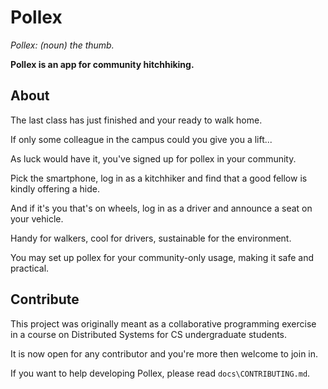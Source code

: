 # Pollex

_Pollex: (noun) the thumb._

**Pollex is an app for community hitchhiking.**

## About

The last class has just finished and your ready to walk home.

If only some colleague in the campus could you give you a lift...

As luck would have it, you've signed up for pollex in your community.

Pick the smartphone, log in as a kitchhiker and find that a good fellow is kindly offering a hide.

And if it's you that's on wheels, log in as a driver and announce a seat on your vehicle.

Handy for walkers, cool for drivers, sustainable for the environment.

You may set up pollex for your community-only usage, making it safe and practical.

## Contribute

This project was originally meant as a collaborative programming exercise in a course on Distributed Systems for CS undergraduate students.

It is now open for any contributor and you're more then welcome to join in.

If you want to help developing Pollex, please read `docs\CONTRIBUTING.md`.
